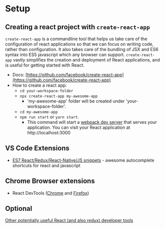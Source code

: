 # Setup

## Creating a react project with `create-react-app`

`create-react-app` is a commandline tool that helps us take care of the configuration of react applications so that we can focus on writing code, rather than configuration. It also takes care of the bundling of JSX and ES6 syntax into ES5 javascript which any browser can support. `create-react-app` vastly simplifies the creation and deployment of React applications, and is useful for getting started with React.

* Docs: [https://github.com/facebook/create-react-app](https://github.com/facebook/create-react-app)
* How to create a react app:
  * `cd your-workspace-folder`
  * `npx create-react-app my-awesome-app`
    * 'my-awesome-app' folder will be created under 'your-workspace-folder'.
  * `cd my-awesome-app`
  * `npm run start` or `yarn start`.
    * This command will start a [webpack dev server](https://survivejs.com/webpack/developing/webpack-dev-server/) that serves your application. You can visit your React application at http://localhost:3000

## VS Code Extensions

* [ES7 React/Redux/React-Native/JS snippets](https://marketplace.visualstudio.com/items?itemName=dsznajder.es7-react-js-snippets) - awesome autocomplete shortcuts for react and javascript



## Chrome Browser extensions

* React DevTools \([Chrome](https://chrome.google.com/webstore/detail/react-developer-tools/fmkadmapgofadopljbjfkapdkoienihi?hl=en) and [Firefox](https://addons.mozilla.org/en-US/firefox/addon/react-devtools/)\)

## Optional

[Other potentially useful React \(and also redux\) developer tools](https://medium.com/@jondot/10-react-developer-tools-you-might-have-missed-6c7575cc27eb)

